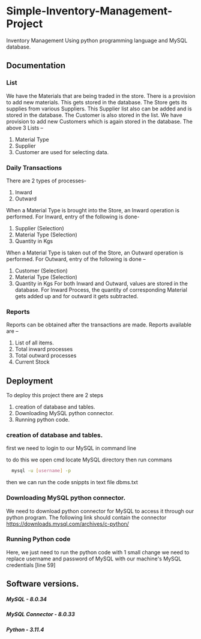 
# Simple-Inventory-Management-Project

Inventory Management Using python programming language and MySQL database.




## Documentation

### List

We have the Materials that are being traded in the store. There is a provision to add new materials. This gets stored in the database.
The Store gets its supplies from various Suppliers. This Supplier list also can be added and is stored in the database.
The Customer is also stored in the list. We have provision to add new Customers which is again stored in the database.
The above 3 Lists –
1.	Material Type
2.	Supplier  
3.	Customer
are used for selecting data.

### Daily Transactions

There are 2 types of processes-
1.	Inward
2.	Outward

When a Material Type is brought into the Store, an Inward operation is performed. For Inward, entry of the following is done-
1.	Supplier (Selection)
2.	Material Type (Selection)
3.	Quantity in Kgs

When a Material Type is taken out of the Store, an Outward operation is performed. For Outward, entry of the following is done – 
1.	Customer (Selection)
2.	Material Type (Selection)
3.	Quantity in Kgs 
For both Inward and Outward, values are stored in the database. For Inward Process, the quantity of corresponding Material gets added up and for outward it gets subtracted.

### Reports

Reports can be obtained after the transactions are made. Reports available are –
1. List of all items.
2. Total inward processes
3. Total outward processes
4. Current Stock






## Deployment

To deploy this project there are 2 steps
1. creation of database and tables.
3. Downloading MySQL python connector.
2. Running python code.

### creation of database and tables.

first we need to login to our MySQL in command line

to do this we open cmd locate MySQL directory then run commans

```bash
  mysql -u [username] -p
```
then we can run the code snippts in text file dbms.txt

### Downloading MySQL python connector.
We need to download python connector for MySQL to access it through our python program. The following link should contain the connector
https://downloads.mysql.com/archives/c-python/

### Running Python code

Here, we just need to run the python code with 1 small change
we need to replace username and password of MySQL with our machine's MySQL credentials [line 59]
## Software versions.

##### MySQL - 8.0.34
##### MySQL Connector - 8.0.33 
##### Python - 3.11.4

